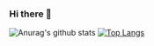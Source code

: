 ### Hi there 👋

![Anurag's github stats](https://github-readme-stats.vercel.app/api?username=kewin1807&show_icons=true&theme=radical)
[![Top Langs](https://github-readme-stats.vercel.app/api/top-langs/?username=kewin1807&hide=html&)](https://github.com/anuraghazra/github-readme-stats)

<!--
**kewin1807/kewin1807** is a ✨ _special_ ✨ repository because its `README.md` (this file) appears on your GitHub profile.

Here are some ideas to get you started:

- 🔭 I’m currently working on ...
- 🌱 I’m currently learning ...
- 👯 I’m looking to collaborate on ...
- 🤔 I’m looking for help with ...
- 💬 Ask me about ...
- 📫 How to reach me: ...
- 😄 Pronouns: ...
- ⚡ Fun fact: ...
-->
